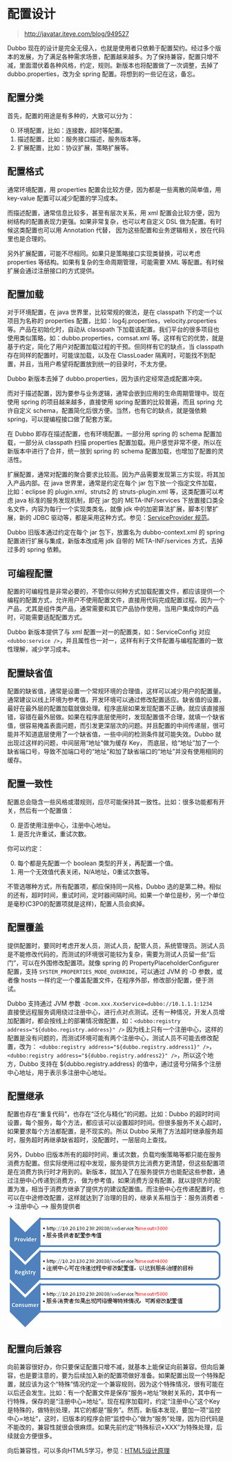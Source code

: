 # 配置设计

> http://javatar.iteye.com/blog/949527

Dubbo 现在的设计是完全无侵入，也就是使用者只依赖于配置契约。经过多个版本的发展，为了满足各种需求场景，配置越来越多。为了保持兼容，配置只增不减，里面潜伏着各种风格，约定，规则。新版本也将配置做了一次调整，去掉了 dubbo.properties，改为全 spring 配置。将想到的一些记在这，备忘。 

## 配置分类 

首先，配置的用途是有多种的，大致可以分为： 

0. 环境配置，比如：连接数，超时等配置。 
0. 描述配置，比如：服务接口描述，服务版本等。 
0. 扩展配置，比如：协议扩展，策略扩展等。 

## 配置格式 

通常环境配置，用 properties 配置会比较方便，因为都是一些离散的简单值，用 key-value 配置可以减少配置的学习成本。 

而描述配置，通常信息比较多，甚至有层次关系，用 xml 配置会比较方便，因为树结构的配置表现力更强。如果非常复杂，也可以考自定义 DSL 做为配置。有时候这类配置也可以用 Annotation 代替， 因为这些配置和业务逻辑相关，放在代码里也是合理的。 

另外扩展配置，可能不尽相同。如果只是策略接口实现类替换，可以考虑 properties 等结构。如果有复杂的生命周期管理，可能需要 XML 等配置。有时候扩展会通过注册接口的方式提供。 

## 配置加载 

对于环境配置，在 java 世界里，比较常规的做法，是在 classpath 下约定一个以项目为名称的 properties 配置，比如：log4j.properties，velocity.properties等。产品在初始化时，自动从 classpath 下加载该配置。我们平台的很多项目也使用类似策略，如：dubbo.properties，comsat.xml 等。这样有它的优势，就是基于约定，简化了用户对配置加载过程的干预。但同样有它的缺点，当 classpath 存在同样的配置时，可能误加载，以及在 ClassLoader 隔离时，可能找不到配置，并且，当用户希望将配置放到统一的目录时，不太方便。 

Dubbo 新版本去掉了 dubbo.properties，因为该约定经常造成配置冲突。 

而对于描述配置，因为要参与业务逻辑，通常会嵌到应用的生命周期管理中。现在使用 spring 的项目越来越多，直接使用 spring 配置的比较普遍，而且 spring 允许自定义 schema，配置简化后很方便。当然，也有它的缺点，就是强依赖 spring，可以提编程接口做了配套方案。 

在 Dubbo 即存在描述配置，也有环境配置。一部分用 spring 的 schema 配置加载，一部分从 classpath 扫描 properties 配置加载。用户感觉非常不便，所以在新版本中进行了合并，统一放到 spring 的 schema 配置加载，也增加了配置的灵活性。 

扩展配置，通常对配置的聚合要求比较高。因为产品需要发现第三方实现，将其加入产品内部。在 java 世界里，通常是约定在每个 jar 包下放一个指定文件加载，比如：eclipse 的 plugin.xml，struts2 的 struts-plugin.xml 等，这类配置可以考虑 java 标准的服务发现机制，即在 jar 包的 META-INF/services 下放置接口类全名文件，内容为每行一个实现类类名，就像 jdk 中的加密算法扩展，脚本引擎扩展，新的 JDBC 驱动等，都是采用这种方式。参见：[ServiceProvider 规范](https://docs.oracle.com/javase/tutorial/sound/SPI-intro.html)。

Dubbo 旧版本通过约定在每个 jar 包下，放置名为 dubbo-context.xml 的 spring 配置进行扩展与集成，新版本改成用 jdk 自带的 META-INF/services 方式，去掉过多的 spring 依赖。 

## 可编程配置 

配置的可编程性是非常必要的，不管你以何种方式加载配置文件，都应该提供一个编程的配置方式，允许用户不使用配置文件，直接用代码完成配置过程。因为一个产品，尤其是组件类产品，通常需要和其它产品协作使用，当用户集成你的产品时，可能需要适配配置方式。 

Dubbo 新版本提供了与 xml 配置一对一的配置类，如：ServiceConfig 对应 `<dubbo:service />`，并且属性也一对一，这样有利于文件配置与编程配置的一致性理解，减少学习成本。 

## 配置缺省值 

配置的缺省值，通常是设置一个常规环境的合理值，这样可以减少用户的配置量。通常建议以线上环境为参考值，开发环境可以通过修改配置适应。缺省值的设置，最好在最外层的配置加载就做处理。程序底层如果发现配置不正确，就应该直接报错，容错在最外层做。如果在程序底层使用时，发现配置值不合理，就填一个缺省值，很容易掩盖表面问题，而引发更深层次的问题。并且配置的中间传递层，很可能并不知道底层使用了一个缺省值，一些中间的检测条件就可能失效。Dubbo 就出现过这样的问题，中间层用“地址”做为缓存 Key， 而底层，给“地址”加了一个缺省端口号，导致不加端口号的“地址”和加了缺省端口的“地址”并没有使用相同的缓存。 

## 配置一致性 

配置总会隐含一些风格或潜规则，应尽可能保持其一致性。比如：很多功能都有开关，然后有一个配置值： 

0. 是否使用注册中心，注册中心地址。 
0. 是否允许重试，重试次数。 

你可以约定：
 
0. 每个都是先配置一个 boolean 类型的开关，再配置一个值。 
0. 用一个无效值代表关闭，N/A地址，0重试次数等。 

不管选哪种方式，所有配置项，都应保持同一风格，Dubbo 选的是第二种。相似的还有，超时时间，重试时间，定时器间隔时间。如果一个单位是秒，另一个单位是毫秒(C3P0的配置项就是这样)，配置人员会疯掉。 

## 配置覆盖 

提供配置时，要同时考虑开发人员，测试人员，配管人员，系统管理员。测试人员是不能修改代码的，而测试的环境很可能较为复杂，需要为测试人员留一些“后门”，可以在外围修改配置项。就像 spring 的 PropertyPlaceholderConfigurer 配置，支持 `SYSTEM_PROPERTIES_MODE_OVERRIDE`，可以通过 JVM 的 -D 参数，或者像 hosts 一样约定一个覆盖配置文件，在程序外部，修改部分配置，便于测试。

 
Dubbo 支持通过 JVM 参数 `-Dcom.xxx.XxxService=dubbo://10.1.1.1:1234 
` 直接使远程服务调用绕过注册中心，进行点对点测试。还有一种情况，开发人员增加配置时，都会按线上的部署情况做配置，如：`<dubbo:registry address="${dubbo.registry.address}" />` 因为线上只有一个注册中心，这样的配置是没有问题的，而测试环境可能有两个注册中心，测试人员不可能去修改配置，改为： 
`<dubbo:registry address="${dubbo.registry.address1}" />`， 
`<dubbo:registry address="${dubbo.registry.address2}" />`，所以这个地方，Dubbo 支持在 ${dubbo.registry.address} 的值中，通过竖号分隔多个注册中心地址，用于表示多注册中心地址。 

## 配置继承 

配置也存在“重复代码”，也存在“泛化与精化”的问题。比如：Dubbo 的超时时间设置，每个服务，每个方法，都应该可以设置超时时间。但很多服务不关心超时，如果要求每个方法都配置，是不现实的。所以 Dubbo 采用了方法超时继承服务超时，服务超时再继承缺省超时，没配置时，一层层向上查找。 

另外，Dubbo 旧版本所有的超时时间，重试次数，负载均衡策略等都只能在服务消费方配置。但实际使用过程中发现，服务提供方比消费方更清楚，但这些配置项是在消费方执行时才用到的。新版本，就加入了在服务提供方也能配这些参数，通过注册中心传递到消费方， 
做为参考值，如果消费方没有配置，就以提供方的配置为准，相当于消费方继承了提供方的建议配置值。而注册中心在传递配置时，也可以在中途修改配置，这样就达到了治理的目的，继承关系相当于：服务消费者 --> 注册中心 --> 服务提供者 
 
![configuration-override](../sources/images/configuration-override.png)

## 配置向后兼容 

向前兼容很好办，你只要保证配置只增不减，就基本上能保证向前兼容。但向后兼容，也是要注意的，要为后续加入新的配置项做好准备。如果配置出现一个特殊配置，就应该为这个“特殊”情况约定一个兼容规则，因为这个特殊情况，很有可能在以后还会发生。比如：有一个配置文件是保存“服务=地址”映射关系的，其中有一行特殊，保存的是“注册中心=地址”。现在程序加载时，约定“注册中心”这个Key是特殊的，做特别处理，其它的都是“服务”。然而，新版本发现，要加一项“监控中心=地址”，这时，旧版本的程序会把“监控中心”做为“服务”处理，因为旧代码是不能改的，兼容性就很会很麻烦。如果先前约定“特殊标识+XXX”为特殊处理，后续就会方便很多。 

向后兼容性，可以多向HTML5学习，参见：[HTML5设计原理](http://javatar.iteye.com/blog/949390)
